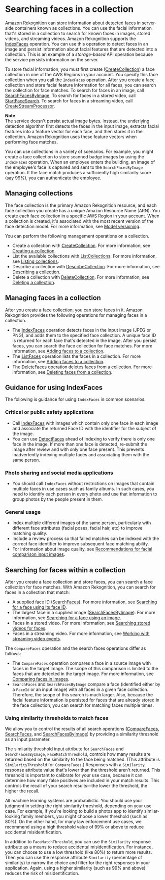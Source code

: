 # Searching faces in a collection<a name="collections"></a>

Amazon Rekognition can store information about detected faces in server\-side containers known as collections\. You can use the facial information that's stored in a collection to search for known faces in images, stored videos, and streaming videos\. Amazon Rekognition supports the [IndexFaces](https://docs.aws.amazon.com/rekognition/latest/APIReference/API_IndexFaces.html) operation\. You can use this operation to detect faces in an image and persist information about facial features that are detected into a collection\. This is an example of a *storage\-based* API operation because the service persists information on the server\. 

To store facial information, you must first create \([CreateCollection](https://docs.aws.amazon.com/rekognition/latest/APIReference/API_CreateCollection.html)\) a face collection in one of the AWS Regions in your account\. You specify this face collection when you call the `IndexFaces` operation\. After you create a face collection and store facial feature information for all faces, you can search the collection for face matches\. To search for faces in an image, call [SearchFacesByImage](https://docs.aws.amazon.com/rekognition/latest/APIReference/API_SearchFacesByImage.html)\. To search for faces in a stored video, call [StartFaceSearch](https://docs.aws.amazon.com/rekognition/latest/APIReference/API_StartFaceSearch.html)\. To search for faces in a streaming video, call [CreateStreamProcessor](https://docs.aws.amazon.com/rekognition/latest/APIReference/API_CreateStreamProcessor.html)\.



**Note**  
The service doesn't persist actual image bytes\. Instead, the underlying detection algorithm first detects the faces in the input image, extracts facial features into a feature vector for each face, and then stores it in the collection\. Amazon Rekognition uses these feature vectors when performing face matches\.

You can use collections in a variety of scenarios\. For example, you might create a face collection to store scanned badge images by using the `IndexFaces` operation\. When an employee enters the building, an image of the employee's face is captured and sent to the `SearchFacesByImage` operation\. If the face match produces a sufficiently high similarity score \(say 99%\), you can authenticate the employee\. 

## Managing collections<a name="managing-collections"></a>

The face collection is the primary Amazon Rekognition resource, and each face collection you create has a unique Amazon Resource Name \(ARN\)\. You create each face collection in a specific AWS Region in your account\. When a collection is created, it's associated with the most recent version of the face detection model\. For more information, see [Model versioning](face-detection-model.md)\. 

You can perform the following management operations on a collection\.
+ Create a collection with [CreateCollection](https://docs.aws.amazon.com/rekognition/latest/APIReference/API_CreateCollection.html)\. For more information, see [Creating a collection](create-collection-procedure.md)\.
+ List the available collections with [ListCollections](https://docs.aws.amazon.com/rekognition/latest/APIReference/API_ListCollections.html)\. For more information, see [Listing collections](list-collection-procedure.md)\.
+ Describe a collection with [DescribeCollection](https://docs.aws.amazon.com/rekognition/latest/APIReference/API_DescribeCollection.html)\. For more information, see [Describing a collection](describe-collection-procedure.md)\.
+ Delete a collection with [DeleteCollection](https://docs.aws.amazon.com/rekognition/latest/APIReference/API_DeleteCollection.html)\. For more information, see [Deleting a collection](delete-collection-procedure.md)\.

## Managing faces in a collection<a name="collections-index-faces"></a>

After you create a face collection, you can store faces in it\. Amazon Rekognition provides the following operations for managing faces in a collection\.
+  The [IndexFaces](https://docs.aws.amazon.com/rekognition/latest/APIReference/API_IndexFaces.html) operation detects faces in the input image \(JPEG or PNG\), and adds them to the specified face collection\. A unique face ID is returned for each face that's detected in the image\. After you persist faces, you can search the face collection for face matches\. For more information, see [Adding faces to a collection](add-faces-to-collection-procedure.md)\.
+ The [ListFaces](https://docs.aws.amazon.com/rekognition/latest/APIReference/API_ListFaces.html) operation lists the faces in a collection\. For more information, see [Adding faces to a collection](add-faces-to-collection-procedure.md)\.
+ The [DeleteFaces](https://docs.aws.amazon.com/rekognition/latest/APIReference/API_DeleteFaces.html) operation deletes faces from a collection\. For more information, see [Deleting faces from a collection](delete-faces-procedure.md)\.

## Guidance for using IndexFaces<a name="guidance-index-faces"></a>

The following is guidance for using `IndexFaces` in common scenarios\.

### Critical or public safety applications<a name="guidance-index-faces-critical"></a>
+ Call [IndexFaces](https://docs.aws.amazon.com/rekognition/latest/APIReference/API_IndexFaces.html) with images which contain only one face in each image and associate the returned Face ID with the identifier for the subject of the image\.
+ You can use [DetectFaces](https://docs.aws.amazon.com/rekognition/latest/APIReference/API_DetectFaces.html) ahead of indexing to verify there is only one face in the image\. If more than one face is detected, re\-submit the image after review and with only one face present\. This prevents inadvertently indexing multiple faces and associating them with the same person\.

### Photo sharing and social media applications<a name="guidance-index-faces-social"></a>
+ You should call `IndexFaces` without restrictions on images that contain multiple faces in use cases such as family albums\. In such cases, you need to identify each person in every photo and use that information to group photos by the people present in them\. 

### General usage<a name="guidance-index-faces-general"></a>
+ Index multiple different images of the same person, particularly with different face attributes \(facial poses, facial hair, etc\) to improve matching quality\. 
+ Include a review process so that failed matches can be indexed with the correct face identifier to improve subsequent face matching ability\.
+ For information about image quality, see [Recommendations for facial comparison input images](recommendations-facial-input-images.md)\. 

## Searching for faces within a collection<a name="collections-search-faces"></a>

After you create a face collection and store faces, you can search a face collection for face matches\. With Amazon Rekognition, you can search for faces in a collection that match:
+ A supplied face ID \([SearchFaces](https://docs.aws.amazon.com/rekognition/latest/APIReference/API_SearchFaces.html)\)\. For more information, see [Searching for a face using its face ID](search-face-with-id-procedure.md)\.
+ The largest face in a supplied image \([SearchFacesByImage](https://docs.aws.amazon.com/rekognition/latest/APIReference/API_SearchFacesByImage.html)\)\. For more information, see [Searching for a face using an image](search-face-with-image-procedure.md)\.
+ Faces in a stored video\. For more information, see [ Searching stored videos for faces](procedure-person-search-videos.md)\.
+ Faces in a streaming video\. For more information, see [Working with streaming video events](streaming-video.md)\.

The `CompareFaces` operation and the search faces operations differ as follows:
+ The `CompareFaces` operation compares a face in a source image with faces in the target image\. The scope of this comparison is limited to the faces that are detected in the target image\. For more information, see [Comparing faces in images](faces-comparefaces.md)\.
+ `SearchFaces` and `SearchFacesByImage` compare a face \(identified either by a `FaceId` or an input image\) with all faces in a given face collection\. Therefore, the scope of this search is much larger\. Also, because the facial feature information is persisted for faces that are already stored in the face collection, you can search for matching faces multiple times\.

### Using similarity thresholds to match faces<a name="face-match-similarity"></a>

We allow you to control the results of all search operations \([CompareFaces](https://docs.aws.amazon.com/rekognition/latest/APIReference/API_CompareFaces.html), [SearchFaces](https://docs.aws.amazon.com/rekognition/latest/APIReference/API_SearchFaces.html), and [SearchFacesByImage](https://docs.aws.amazon.com/rekognition/latest/APIReference/API_SearchFacesByImage.html)\) by providing a similarity threshold as an input parameter\.

The similarity threshold input attribute for `SearchFaces` and `SearchFacesByImage`, `FaceMatchThreshold`, controls how many results are returned based on the similarity to the face being matched\. \(This attribute is `SimilarityThreshold` for `CompareFaces`\.\) Responses with a `Similarity` response attribute value that's lower than the threshold aren't returned\. This threshold is important to calibrate for your use case, because it can determine how many false positives are included in your match results\. This controls the recall of your search results—the lower the threshold, the higher the recall\.

All machine learning systems are probabilistic\. You should use your judgment in setting the right similarity threshold, depending on your use case\. For example, if you're looking to build a photos app to identify similar\-looking family members, you might choose a lower threshold \(such as 80%\)\. On the other hand, for many law enforcement use cases, we recommend using a high threshold value of 99% or above to reduce accidental misidentification\.

In addition to `FaceMatchThreshold`, you can use the `Similarity` response attribute as a means to reduce accidental misidentification\. For instance, you can choose to use a low threshold \(like 80%\) to return more results\. Then you can use the response attribute `Similarity` \(percentage of similarity\) to narrow the choice and filter for the right responses in your application\. Again, using a higher similarity \(such as 99% and above\) reduces the risk of misidentification\. 